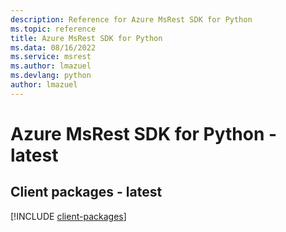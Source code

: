 ```yaml
---
description: Reference for Azure MsRest SDK for Python
ms.topic: reference
title: Azure MsRest SDK for Python
ms.data: 08/16/2022
ms.service: msrest
ms.author: lmazuel
ms.devlang: python
author: lmazuel
---
```

# Azure MsRest SDK for Python - latest

## Client packages - latest
[!INCLUDE [client-packages](msrest-client-index.md)]
